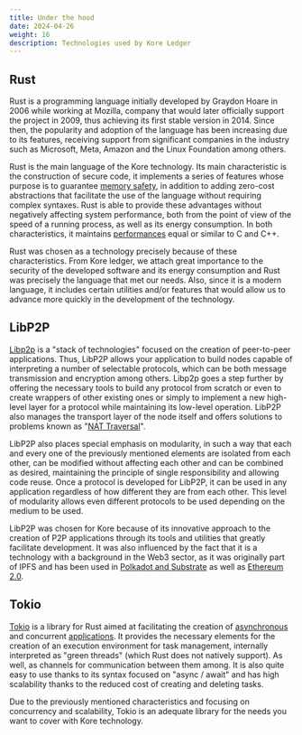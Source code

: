 ```yaml
---
title: Under the hood
date: 2024-04-26
weight: 16
description: Technologies used by Kore Ledger
---
```


## Rust
Rust is a programming language initially developed by Graydon Hoare in 2006 while working at Mozilla, company that would later officially support the project in 2009, thus achieving its first stable version in 2014. Since then, the popularity and adoption of the language has been increasing due to its features, receiving support from significant companies in the industry such as Microsoft, Meta, Amazon and the Linux Foundation among others.

Rust is the main language of the Kore technology. Its main characteristic is the construction of secure code, it implements a series of features whose purpose is to guarantee [memory safety](https://en.wikipedia.org/wiki/Memory_safety), in addition to adding zero-cost abstractions that facilitate the use of the language without requiring complex syntaxes. Rust is able to provide these advantages without negatively affecting system performance, both from the point of view of the speed of a running process, as well as its energy consumption. In both characteristics, it maintains [performances](https://haslab.github.io/SAFER/scp21.pdf) equal or similar to C and C++.

Rust was chosen as a technology precisely because of these characteristics. From Kore ledger, we attach great importance to the security of the developed software and its energy consumption and Rust was precisely the language that met our needs. Also, since it is a modern language, it includes certain utilities and/or features that would allow us to advance more quickly in the development of the technology.

## LibP2P
[Libp2p](https://libp2p.io/) is a "stack of technologies" focused on the creation of peer-to-peer applications. Thus, LibP2P allows your application to build nodes capable of interpreting a number of selectable protocols, which can be both message transmission and encryption among others. Libp2p goes a step further by offering the necessary tools to build any protocol from scratch or even to create wrappers of other existing ones or simply to implement a new high-level layer for a protocol while maintaining its low-level operation. LibP2P also manages the transport layer of the node itself and offers solutions to problems known as "[NAT Traversal](https://en.wikipedia.org/wiki/NAT_traversal)".

LibP2P also places special emphasis on modularity, in such a way that each and every one of the previously mentioned elements are isolated from each other, can be modified without affecting each other and can be combined as desired, maintaining the principle of single responsibility and allowing code reuse. Once a protocol is developed for LibP2P, it can be used in any application regardless of how different they are from each other. This level of modularity allows even different protocols to be used depending on the medium to be used.

LibP2P was chosen for Kore because of its innovative approach to the creation of P2P applications through its tools and utilities that greatly facilitate development. It was also influenced by the fact that it is a technology with a background in the Web3 sector, as it was originally part of IPFS and has been used in [Polkadot and Substrate](https://www.parity.io/blog) as well as [Ethereum 2.0](https://ethereum.org/es/developers/docs/networking-layer/).

## Tokio
[Tokio](https://tokio.rs/#tk-lib-tokio) is a library for Rust aimed at facilitating the creation of [asynchronous](https://rust-lang.github.io/async-book/01_getting_started/01_chapter.html) and concurrent [applications](https://doc.rust-lang.org/book/ch16-00-concurrency.html#:~:text=Concurrent%20programming%2C%20where%20different%20parts%20of%20a%20program%20execute%20independently). It provides the necessary elements for the creation of an execution environment for task management, internally interpreted as "green threads" (which Rust does not natively support). As well, as channels for communication between them among. It is also quite easy to use thanks to its syntax focused on "async / await" and has high scalability thanks to the reduced cost of creating and deleting tasks.

Due to the previously mentioned characteristics and focusing on concurrency and scalability, Tokio is an adequate library for the needs you want to cover with Kore technology.